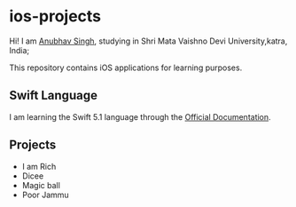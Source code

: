 # ios-projects 

Hi! I am [Anubhav Singh](https://www.linkedin.com/in/anubhav-singh-27512a167/), studying in Shri Mata Vaishno Devi University,katra, India; 

This repository contains iOS applications for learning purposes.


## Swift Language

I am learning the Swift 5.1  language through the [Official Documentation](https://developer.apple.com/documentation/swift/swift_standard_library).

## Projects 
- I am Rich
- Dicee
- Magic ball
- Poor Jammu




